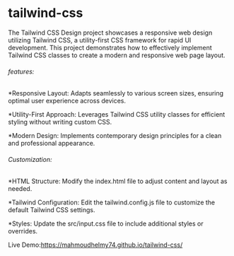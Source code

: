 # tailwind-css

The Tailwind CSS Design project showcases a responsive web design utilizing Tailwind CSS, a utility-first CSS framework for rapid UI development. This project demonstrates how to effectively implement Tailwind CSS classes to create a modern and responsive web page layout.

<h6>features:</h6>
<P>*Responsive Layout: Adapts seamlessly to various screen sizes, ensuring optimal user experience across devices.</P>
<P>*Utility-First Approach: Leverages Tailwind CSS utility classes for efficient styling without writing custom CSS.</P>
<P>*Modern Design: Implements contemporary design principles for a clean and professional appearance.</P>

<h6>Customization:</h6>
<P>*HTML Structure: Modify the index.html file to adjust content and layout as needed.</P>
<P>*Tailwind Configuration: Edit the tailwind.config.js file to customize the default Tailwind CSS settings.</P>
<P>*Styles: Update the src/input.css file to include additional styles or overrides.</P>

Live Demo:https://mahmoudhelmy74.github.io/tailwind-css/
